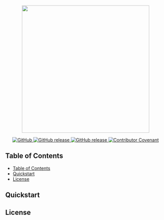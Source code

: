 <p align="center">
    <br>
    <img src="https://videos.openai.com/vg-assets/assets%2Ftask_01k4c38djjekpvqcfc1wjvr9t7%2F1757047762_img_1.webp?st=2025-09-05T02%3A55%3A08Z&se=2025-09-11T03%3A55%3A08Z&sks=b&skt=2025-09-05T02%3A55%3A08Z&ske=2025-09-11T03%3A55%3A08Z&sktid=a48cca56-e6da-484e-a814-9c849652bcb3&skoid=cfbc986b-d2bc-4088-8b71-4f962129715b&skv=2019-02-02&sv=2018-11-09&sr=b&sp=r&spr=https%2Chttp&sig=%2BF1CdaLPI%2BweLuyemX14Mon2PF6s3nVjcuQbis4gkRo%3D&az=oaivgprodscus" width="400"/>
    <br>
<p>
<p align="center">
    <a href="https://github.com/huggingface/diffusers/blob/main/LICENSE">
        <img alt="GitHub" src="https://img.shields.io/github/license/huggingface/datasets.svg?color=blue">
    </a>
    <a href="https://github.com/huggingface/diffusers/releases">
        <img alt="GitHub release" src="https://img.shields.io/github/release/huggingface/diffusers.svg">
    </a>
    <a href="https://pepy.tech/project/diffusers">
        <img alt="GitHub release" src="https://static.pepy.tech/badge/diffusers/month">
    </a>
    <a href="CODE_OF_CONDUCT.md">
        <img alt="Contributor Covenant" src="https://img.shields.io/badge/Contributor%20Covenant-2.0-4baaaa.svg">
    </a>
</p>

## Table of Contents
- [Table of Contents](#table-of-contents)
- [Quickstart](#quickstart)
- [License](#license)

## Quickstart


## License

